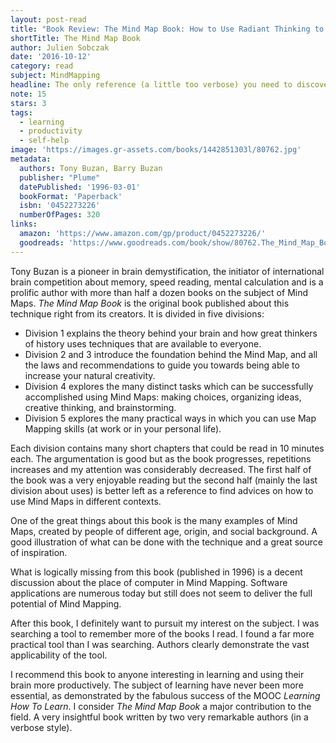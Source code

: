 ```yaml
---
layout: post-read
title: "Book Review: The Mind Map Book: How to Use Radiant Thinking to Maximize Your Brain's Untapped Potential"
shortTitle: The Mind Map Book
author: Julien Sobczak
date: '2016-10-12'
category: read
subject: MindMapping
headline: The only reference (a little too verbose) you need to discover Mind Mapping and apply it successfully to your best advantage
note: 15
stars: 3
tags:
  - learning
  - productivity
  - self-help
image: 'https://images.gr-assets.com/books/1442851303l/80762.jpg'
metadata:
  authors: Tony Buzan, Barry Buzan
  publisher: "Plume"
  datePublished: '1996-03-01'
  bookFormat: 'Paperback'
  isbn: '0452273226'
  numberOfPages: 320
links:
  amazon: 'https://www.amazon.com/gp/product/0452273226/'
  goodreads: 'https://www.goodreads.com/book/show/80762.The_Mind_Map_Book'
---
```



Tony Buzan is a pioneer in brain demystification, the initiator of international brain competition about memory, speed reading, mental calculation and is a prolific author with more than half a dozen books on the subject of Mind Maps. *The Mind Map Book* is the original book published about this technique right from its creators. It is divided in five divisions:

- Division 1 explains the theory behind your brain and how great thinkers of history uses techniques that are available to everyone.
- Division 2 and 3 introduce the foundation behind the Mind Map, and all the laws and recommendations to guide you towards being able to increase your natural creativity.
- Division 4 explores the many distinct tasks which can be successfully accomplished using Mind Maps: making choices, organizing ideas, creative thinking, and brainstorming.
- Division 5 explores the many practical ways in which you can use Map Mapping skills (at work or in your personal life).

Each division contains many short chapters that could be read in 10 minutes each. The argumentation is good but as the book progresses, repetitions increases and my attention was considerably decreased. The first half of the book was a very enjoyable reading but the second half (mainly the last division about uses) is better left as a reference to find advices on how to use Mind Maps in different contexts.

One of the great things about this book is the many examples of Mind Maps, created by people of different age, origin, and social background. A good illustration of what can be done with the technique and a great source of inspiration.

What is logically missing from this book (published in 1996) is a decent discussion about the place of computer in Mind Mapping. Software applications are numerous today but still does not seem to deliver the full potential of Mind Mapping.

After this book, I definitely want to pursuit my interest on the subject. I was searching a tool to remember more of the books I read. I found a far more practical tool than I was searching. Authors clearly demonstrate the vast applicability of the tool.

I recommend this book to anyone interesting in learning and using their brain more productively. The subject of learning have never been more essential, as demonstrated by the fabulous success of the MOOC *Learning How To Learn*. I consider *The Mind Map Book* a major contribution to the field. A very insightful book written by two very remarkable authors (in a verbose style).
